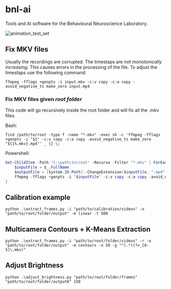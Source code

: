 # bnl-ai
Tools and AI software for the Behavioural Neuroscience Laboratory.

![animation_test_set](https://github.com/user-attachments/assets/f7d27515-8798-4224-8f11-4c47ad2c923c)


## Fix MKV files
Usually the recordings are corrupted. The timestaps are *not monotonically increasing*. This causes errors in the
processing of the file. To adjust the timestaps use the following command:

```ffmpeg -fflags +genpts -i input.mkv -c:v copy -c:a copy -avoid_negative_ts make_zero input.mp4```

### Fix MKV files given *root folder*
This code will go recursively inside the root folder and will fix all the .mkv files.

Bash:
```Bash:
find /path/to/root -type f -name "*.mkv" -exec sh -c 'ffmpeg -fflags +genpts -i "$1" -c:v copy -c:a copy -avoid_negative_ts make_zero "${1%.mkv}.mp4"' _ {} \;
```

Powershell:
```Powershell
Get-ChildItem -Path "C:\path\to\root" -Recurse -Filter "*.mkv" | ForEach-Object {
    $inputFile = $_.FullName
    $outputFile = [System.IO.Path]::ChangeExtension($inputFile, ".mp4")
    ffmpeg -fflags +genpts -i "$inputFile" -c:v copy -c:a copy -avoid_negative_ts make_zero "$outputFile"
}
```


## Calibration example

```python .\extract_frames.py -i "path/to/calibration/videos" -o "path/to/root/folder/output" -m linear -t 500 ```

## Multicamera Contours + K-Means Extraction 

```python .\extract_frames.py -i "path/to/root/folder/videos" -r -o "path/to/root/folder/output" -m contours -n 50 -g "^(.*)(?=_[0-5]\.mkv)" ```

## Adjust Brightness
```python .\adjust_brightness.py "path/to/root/folder/frames" "path/to/root/folder/output0" 150```
